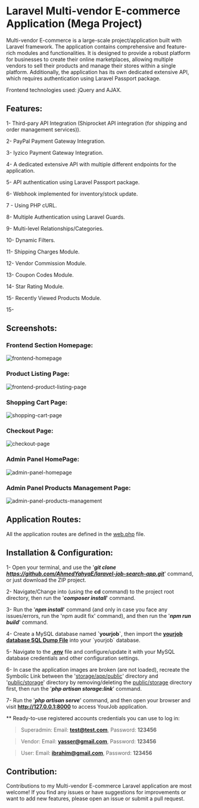 # Laravel Multi-vendor E-commerce Application (Mega Project)
Multi-vendor E-commerce is a large-scale project/application built with Laravel framework. The application contains comprehensive and feature-rich modules and functionalities. It is designed to provide a robust platform for businesses to create their online marketplaces, allowing multiple vendors to sell their products and manage their stores within a single platform. Additionally, the application has its own dedicated extensive API, which requires authentication using Laravel Passport package.

Frontend technologies used: jQuery and AJAX.

## Features:
1- Third-pary API Integration (Shiprocket API integration (for shipping and order management services)).

2- PayPal Payment Gateway Integration.

3- Iyzico Payment Gateway Integration.

4- A dedicated extensive API with multiple different endpoints for the application.

5- API authentication using Laravel Passport package.

6- Webhook implemented for inventory/stock update.

7 - Using PHP cURL.

8- Multiple Authentication using Laravel Guards.

9- Multi-level Relationships/Categories.

10- Dynamic Filters.

11- Shipping Charges Module.

12- Vendor Commission Module.

13- Coupon Codes Module.

14- Star Rating Module.

15- Recently Viewed Products Module.

15- 

## Screenshots:
### Frontend Section Homepage:
![frontend-homepage](https://github.com/AhmedYahyaE/laravel-multi-vendor-e-commerce-application/assets/118033266/37646610-8c9f-4ac6-8a75-75e83cc469c7)

### Product Listing Page:
![frontend-product-listing-page](https://github.com/AhmedYahyaE/laravel-multi-vendor-e-commerce-application/assets/118033266/6a68ba25-ebd0-4b93-b687-487e35bf4912)

### Shopping Cart Page:
![shopping-cart-page](https://github.com/AhmedYahyaE/laravel-multi-vendor-e-commerce-application/assets/118033266/442ae3c2-5ddd-4461-9d85-91042e975abc)

### Checkout Page:
![checkout-page](https://github.com/AhmedYahyaE/laravel-multi-vendor-e-commerce-application/assets/118033266/0e4057a8-dd7e-4db5-944d-8d8754b86c32)

### Admin Panel HomePage:
![admin-panel-homepage](https://github.com/AhmedYahyaE/laravel-multi-vendor-e-commerce-application/assets/118033266/afda126b-2ab2-4ce8-9f42-2bd6eee36bfa)

### Admin Panel Products Management Page:
![admin-panel-products-management](https://github.com/AhmedYahyaE/laravel-multi-vendor-e-commerce-application/assets/118033266/06d8fd5b-6538-4574-b6f4-c3bf4a6a5c32)

## Application Routes:
All the application routes are defined in the [web.php](/routes/web.php) file.

## Installation & Configuration:

1- Open your terminal, and use the '***git clone https://github.com/AhmedYahyaE/laravel-job-search-app.git***' command, or just download the ZIP project.

2- Navigate/Change into (using the **cd** command) to the project root directory, then run the '***composer install***' command.

3- Run the '***npm install***' command (and only in case you face any issues/errors, run the 'npm audit fix' command), and then run the '***npm run build***' command.

4- Create a MySQL database named **\`yourjob\`**, then import the **[yourjob database SQL Dump File](<Database - yourjob/yourjob database - SQL Dump File - phpMyAdmin Export.sql>)** into your \`yourjob\` database.

5- Navigate to the **[.env](.env)** file and configure/update it with your MySQL database credentials and other configuration settings.

6- In case the application images are broken (are not loaded), recreate the Symbolic Link between the '[storage/app/public](storage/app/public)' directory and '[public/storage](public/storage)' directory by removing/deleting the [public/storage](public/storage) directory first, then run the '***php artisan storage:link***' command.

7- Run the '***php artisan serve***' command, and then open your browser and visit **http://127.0.0.1:8000** to access YourJob application.

\*\* Ready-to-use registered accounts credentials you can use to log in:
> Superadmin: Email: **test@test.com**, Password: **123456**

> Vendor: Email: **yasser@gmail.com**, Password: **123456**
    
> User: Email: **ibrahim@gmail.com**, Password: **123456**

## Contribution:
Contributions to my Multi-vendor E-commerce Laravel application are most welcome! If you find any issues or have suggestions for improvements or want to add new features, please open an issue or submit a pull request.
